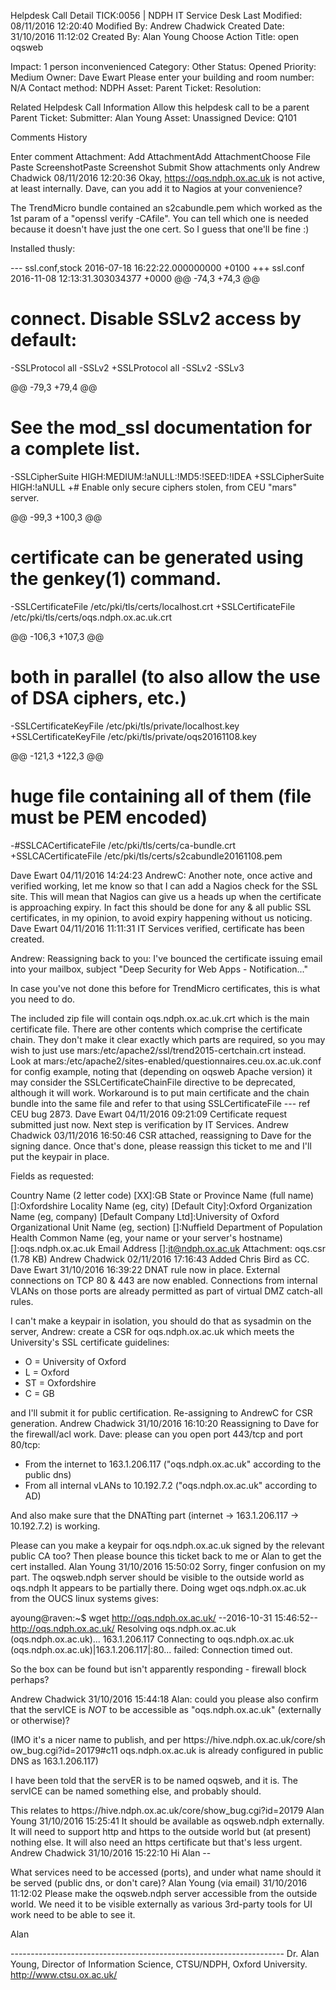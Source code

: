 Helpdesk Call Detail TICK:0056 | NDPH IT Service Desk
Last Modified: 08/11/2016 12:20:40   Modified By: Andrew Chadwick Created Date: 31/10/2016 11:12:02   Created By: Alan Young Choose Action 
Title:
open oqsweb

Impact:
1 person inconvenienced
Category:
Other
Status:
Opened
Priority:
Medium
Owner:
Dave Ewart
Please enter your building and room number:
N/A
Contact method:
NDPH Asset:
Parent Ticket:
Resolution:

Related Helpdesk Call Information Allow this helpdesk call to be a parent  
Parent Ticket:
Submitter:
Alan Young
Asset:
Unassigned
Device:
Q101

Comments  History

Enter comment
Attachment:
Add AttachmentAdd AttachmentChoose File  Paste ScreenshotPaste Screenshot
Submit
Show attachments only
Andrew Chadwick 08/11/2016 12:20:36
Okay, https://oqs.ndph.ox.ac.uk is not active, at least internally. Dave, can you add it to Nagios at your convenience? 

The TrendMicro bundle contained an s2cabundle.pem which worked as the 1st param of a "openssl verify -CAfile". You can tell which one is needed because it doesn't have just the one cert. So I guess that one'll be fine :) 

Installed thusly: 

--- ssl.conf,stock 2016-07-18 16:22:22.000000000 +0100 
+++ ssl.conf 2016-11-08 12:13:31.303034377 +0000 
@@ -74,3 +74,3 @@ 
# connect. Disable SSLv2 access by default: 
-SSLProtocol all -SSLv2 
+SSLProtocol all -SSLv2 -SSLv3 

@@ -79,3 +79,4 @@ 
# See the mod_ssl documentation for a complete list. 
-SSLCipherSuite HIGH:MEDIUM:!aNULL:!MD5:!SEED:!IDEA 
+SSLCipherSuite HIGH:!aNULL 
+# Enable only secure ciphers stolen, from CEU "mars" server. 

@@ -99,3 +100,3 @@ 
# certificate can be generated using the genkey(1) command. 
-SSLCertificateFile /etc/pki/tls/certs/localhost.crt 
+SSLCertificateFile /etc/pki/tls/certs/oqs.ndph.ox.ac.uk.crt 

@@ -106,3 +107,3 @@ 
# both in parallel (to also allow the use of DSA ciphers, etc.) 
-SSLCertificateKeyFile /etc/pki/tls/private/localhost.key 
+SSLCertificateKeyFile /etc/pki/tls/private/oqs20161108.key 

@@ -121,3 +122,3 @@ 
# huge file containing all of them (file must be PEM encoded) 
-#SSLCACertificateFile /etc/pki/tls/certs/ca-bundle.crt 
+SSLCACertificateFile /etc/pki/tls/certs/s2cabundle20161108.pem 

Dave Ewart 04/11/2016 14:24:23
AndrewC: Another note, once active and verified working, let me know so that I can add a Nagios check for the SSL site. This will mean that Nagios can give us a heads up when the certificate is approaching expiry. In fact this should be done for any & all public SSL certificates, in my opinion, to avoid expiry happening without us noticing.
Dave Ewart 04/11/2016 11:11:31
IT Services verified, certificate has been created. 

Andrew: Reassigning back to you: I've bounced the certificate issuing email into your mailbox, subject "Deep Security for Web Apps - Notification..." 

In case you've not done this before for TrendMicro certificates, this is what you need to do. 

The included zip file will contain oqs.ndph.ox.ac.uk.crt which is the main certificate file. There are other contents which comprise the certificate chain. They don't make it clear exactly which parts are required, so you may wish to just use mars:/etc/apache2/ssl/trend2015-certchain.crt instead. Look at m​a​r​s​:​/​e​t​c​/​a​p​a​c​h​e​2​/​s​i​t​e​s​-​e​n​a​b​l​e​d​/​q​u​e​s​t​i​o​n​n​a​i​r​e​s​.​c​e​u​.ox.ac.uk.conf for config example, noting that (depending on oqsweb Apache version) it may consider the SSLCertificateChainFile directive to be deprecated, although it will work. Workaround is to put main certificate and the chain bundle into the same file and refer to that using SSLCertificateFile --- ref CEU bug 2873.
Dave Ewart 04/11/2016 09:21:09
Certificate request submitted just now. Next step is verification by IT Services.
Andrew Chadwick 03/11/2016 16:50:46
CSR attached, reassigning to Dave for the signing dance. Once that's done, please reassign this ticket to me and I'll put the keypair in place. 

Fields as requested: 

Country Name (2 letter code) [XX]:GB 
State or Province Name (full name) []:Oxfordshire 
Locality Name (eg, city) [Default City]:Oxford 
Organization Name (eg, company) [Default Company Ltd]:University of Oxford 
Organizational Unit Name (eg, section) []:Nuffield Department of Population Health 
Common Name (eg, your name or your server's hostname) []:oqs.ndph.ox.ac.uk 
Email Address []:it@ndph.ox.ac.uk 
Attachment: oqs.csr (1.78 KB)
Andrew Chadwick 02/11/2016 17:16:43
Added Chris Bird as CC.
Dave Ewart 31/10/2016 16:39:22
DNAT rule now in place. External connections on TCP 80 & 443 are now enabled. Connections from internal VLANs on those ports are already permitted as part of virtual DMZ catch-all rules. 

I can't make a keypair in isolation, you should do that as sysadmin on the server, Andrew: create a CSR for oqs.ndph.ox.ac.uk which meets the University's SSL certificate guidelines: 

- O = University of Oxford 
- L = Oxford 
- ST = Oxfordshire 
- C = GB 

and I'll submit it for public certification. Re-assigning to AndrewC for CSR generation.
Andrew Chadwick 31/10/2016 16:10:20
Reassigning to Dave for the firewall/acl work. Dave: please can you open port 443/tcp and port 80/tcp: 

- From the internet to 163.1.206.117 ("oqs.ndph.ox.ac.uk" according to the public dns) 
- From all internal vLANs to 10.192.7.2 ("oqs.ndph.ox.ac.uk" according to AD) 

And also make sure that the DNATting part (internet -> 163.1.206.117 -> 10.192.7.2) is working. 

Please can you make a keypair for oqs.ndph.ox.ac.uk signed by the relevant public CA too? Then please bounce this ticket back to me or Alan to get the cert installed.
Alan Young 31/10/2016 15:50:02
Sorry, finger confusion on my part. The oqsweb.ndph server should be visible to the outside world as oqs.ndph 
It appears to be partially there. Doing wget oqs.ndph.ox.ac.uk from the OUCS linux systems gives: 

ayoung@raven:~$ wget http://oqs.ndph.ox.ac.uk/ 
--2016-10-31 15:46:52-- http://oqs.ndph.ox.ac.uk/ 
Resolving oqs.ndph.ox.ac.uk (oqs.ndph.ox.ac.uk)... 163.1.206.117 
Connecting to oqs.ndph.ox.ac.uk (oqs.ndph.ox.ac.uk)|163.1.206.117|:80... 
failed: Connection timed out. 

So the box can be found but isn't apparently responding - firewall block perhaps? 


Andrew Chadwick 31/10/2016 15:44:18
Alan: could you please also confirm that the servICE is *NOT* to be accessible as "oqs.ndph.ox.ac.uk" (externally or otherwise)? 

(IMO it's a nicer name to publish, and per h​t​t​p​s​:​/​/​h​i​v​e​.​n​d​p​h​.​o​x​.​a​c​.​u​k​/​c​o​r​e​/​s​h​o​w​_​b​u​g​.​c​g​i​?​i​d​=​2​0​179#c11 oqs.ndph.ox.ac.uk is already configured in public DNS as 163.1.206.117) 

I have been told that the servER is to be named oqsweb, and it is. The servICE can be named something else, and probably should. 

This relates to h​t​t​p​s​:​/​/​h​i​v​e​.​n​d​p​h​.​o​x​.​a​c​.​u​k​/​c​o​r​e​/​s​h​o​w​_​b​u​g​.​c​g​i​?​i​d​=​2​0​179
Alan Young 31/10/2016 15:25:41
It should be available as oqsweb.ndph externally. It will need to support http and https to the outside world but (at present) nothing else. It will also need an https certificate but that's less urgent.
Andrew Chadwick 31/10/2016 15:22:10
Hi Alan -- 

What services need to be accessed (ports), and under what name should it be served (public dns, or don't care)?
Alan Young (via email) 31/10/2016 11:12:02
Please make the oqsweb.ndph server accessible from the outside world. We need it to be visible externally as various 3rd-party tools for UI work need to be able to see it. 

Alan 

-​-​-​-​-​-​-​-​-​-​-​-​-​-​-​-​-​-​-​-​-​-​-​-​-​-​-​-​-​-​-​-​-​-​-​-​-​-​-​-​-​-​-​-​-​-​-​-​-​-​------------------ 
Dr. Alan Young, 
Director of Information Science, CTSU/NDPH, Oxford University. 
http://www.ctsu.ox.ac.uk/ 

